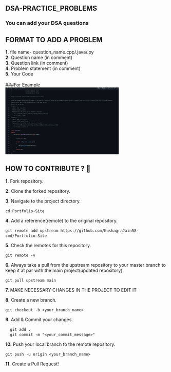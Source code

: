 ## DSA-PRACTICE_PROBLEMS

### You can add your DSA questions 

## FORMAT TO ADD A PROBLEM
**1.** file name- question_name.cpp/.java/.py <br/>
**2.** Question name (in comment)<br/>
**3.** Question link (in comment)<br/>
**4.** Problem statement (in comment)<br/>
**5.** Your Code
<br/>
<br/>
###For Example
<br/>
<img width="70%" src="https://github.com/KushagraJain58-cmd/DSA-Practice-Problems/blob/main/ss.png"/>
<br/>
## HOW TO CONTRIBUTE ? 👷 

**1.** Fork repository.

**2.** Clone the forked repository.


**3.** Navigate to the project directory.

```terminal
cd Portfolio-Site
```

**4.** Add a reference(remote) to the original repository.

```
git remote add upstream https://github.com/KushagraJain58-cmd/Portfolio-Site
```

**5.** Check the remotes for this repository.
```
git remote -v
```

**6.** Always take a pull from the upstream repository to your master branch to keep it at par with the main project(updated repository).

```
git pull upstream main
```


**7.**  MAKE NECESSARY CHANGES IN THE PROJECT TO EDIT IT
<br>


**8.** Create a new branch.

```terminal
git checkout -b <your_branch_name>
```

**9.** Add & Commit your changes.

```terminal
  git add .
  git commit -m "<your_commit_message>"
```

**10.** Push your local branch to the remote repository.

```terminal
git push -u origin <your_branch_name>
```

**11.** Create a Pull Request!
